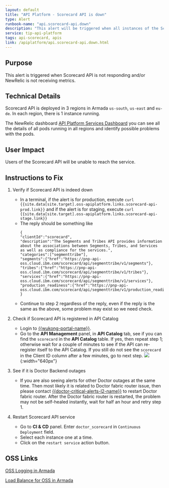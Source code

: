```yaml
---
layout: default
title: "API Platform - Scorecard API is down"
type: Alert
runbook-name: "api.scorecard-api.down"
description: "This alert will be triggered when all instances of the Scorecard API service went down"
service: tip-api-platform
tags: api-scorecard, apis
link: /apiplatform/api.scorecard-api.down.html
---
```


## Purpose
This alert is triggered when Scorecard API is not responding and/or NewRelic is not receiving metrics.

## Technical Details
Scorecard API is deployed in 3 regions in Armada `us-south`, `us-east` and `eu-de`. In each region, there is 1 instance running.

The NewRelic dashboard [API Platform Services Dashboard]({{site.data[site.target].oss-apiplatform.links.new-relic-insight.link}}/accounts/1926897/dashboards/572530?filters=%255B%257B%2522key%2522%253A%2522deploymentName%2522%252C%2522value%2522%253A%2522api-scorecard%2522%257D%255D) you can see all the details of all pods running in all regions and identify possible problems with the pods.


## User Impact
Users of the Scorecard API will be unable to reach the service.


## Instructions to Fix
1. Verify if Scorecard API is indeed down
   - In a terminal, if the alert is for production, execute `curl {{site.data[site.target].oss-apiplatform.links.scorecard-api-prod.link}}`
     and if the alert is for staging, execute `curl {{site.data[site.target].oss-apiplatform.links.scorecard-api-stage.link}}`
    - The reply should be something like
      ```
      {
      "clientId":"scorecard",
      "description":"The Segments and Tribes API provides information about the associations between Segments, Tribes, and Services as well as compliance for the services.",
      "categories":["segmenttribe"],
      "segments":{"href":"https://pnp-api-oss.cloud.ibm.com/scorecard/api/segmenttribe/v1/segments"},
      "tribes":{"href":"https://pnp-api-oss.cloud.ibm.com/scorecard/api/segmenttribe/v1/tribes"},
      "services":{"href":"https://pnp-api-oss.cloud.ibm.com/scorecard/api/segmenttribe/v1/services"},
      "production_readiness":{"href":"https://pnp-api-oss.cloud.ibm.com/scorecard/api/segmenttribe/v1/production_readiness"
      }
      ```
    - Continue to step 2 regardless of the reply, even if the reply is the same as the above, some problem may exist so we need check.

2. Check if Scorecard API is registered in API Catalog
   - Login to [{{wukong-portal-name}}]({{wukong-portal-link}}).
   - Go to the **API Management** panel, in **API Catalog** tab, see if you can find the `scorecard` in the **API Catalog** table. If yes, then repeat step 1; otherwise wait for a couple of minutes to see if the API can re-register itself to the API Catalog. If you still do not see the `scorecard` in the Client ID column after a few minutes, go to next step.
![]({{site.baseurl}}/docs/runbooks/doctor/images/wukong/api_management/api_catalog2.png){:width="640px"}

3. See if it is Doctor Backend outages
   - If you are also seeing alerts for other Doctor outages at the same time. Then most likely it is related to Doctor fabric router issue, then please contact [{{doctor-critical-alerts-l2-name}}]({{doctor-critical-alerts-l2-link}}) to restart Doctor fabric router. After the Doctor fabric router is restarted, the problem may not be self-healed instantly, wait for half an hour and retry step 1.<br>

4. Restart Scorecard API service
   - Go to **CI & CD** panel. Enter `doctor_scorecard` in `Continuous Deployment` field.
   - Select each instance one at a time.
   - Click on the `restart service` action button.


## OSS Links

[OSS Logging in Armada]({{site.data[site.target].oss-apiplatform.links.oss-logging-armada.link}})

[Load Balance for OSS in Armada]({{site.data[site.target].oss-apiplatform.links.oss-lb-armada.link}})
